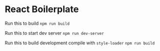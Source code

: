 # React Boilerplate 

Run this to build
```npm run build ```

Run this to start dev server
```npm run dev-server ```

Run this to build development compile with ```style-loader```
```npm run build ```